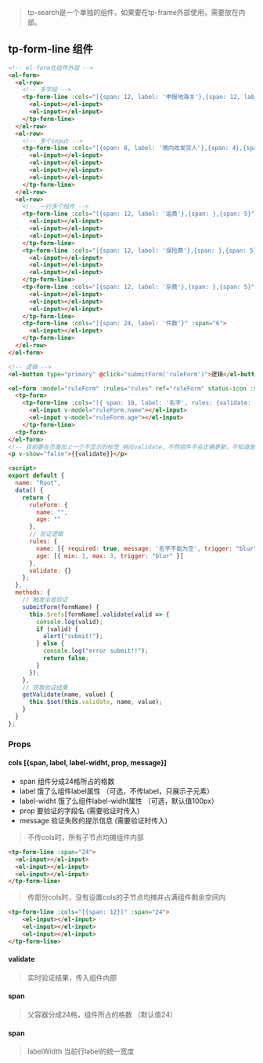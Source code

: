 
> tp-search是一个单独的组件，如果要在tp-frame外部使用，需要放在<el-form>内部。

## tp-form-line 组件

```html
<!-- el-form在组件外层 -->
<el-form>
  <el-row>
    <!-- 多字段 -->
    <tp-form-line :cols="[{span: 12, label: '申报地海关'},{span: 12, label: '申报状态'}]" :span="24">
      <el-input></el-input>
      <el-input></el-input>
    </tp-form-line>
  </el-row>
  <el-row>
    <!-- 多个input -->
    <tp-form-line :cols="[{span: 8, label: '境内收发货人'},{span: 4},{span: 4},{span: 8}]" :span="24">
      <el-input></el-input>
      <el-input></el-input>
      <el-input></el-input>
      <el-input></el-input>
    </tp-form-line>
  </el-row>
  <el-row>
    <!-- 一行多个组件 -->
    <tp-form-line :cols="[{span: 12, label: '运费'},{span: },{span: 5}" :span="6">
      <el-input></el-input>
      <el-input></el-input>
      <el-input></el-input>
    </tp-form-line>
    <tp-form-line :cols="[{span: 12, label: '保险费'},{span: },{span: 5}" :span="6">
      <el-input></el-input>
      <el-input></el-input>
      <el-input></el-input>
    </tp-form-line>
    <tp-form-line :cols="[{span: 12, label: '杂费'},{span: },{span: 5}" :span="6">
      <el-input></el-input>
      <el-input></el-input>
      <el-input></el-input>
    </tp-form-line>
    <tp-form-line :cols="[{span: 24, label: '件数'}" :span="6">
      <el-input></el-input>
    </tp-form-line>
  </el-row>
</el-form>

<!-- 逻辑 -->
<el-button type="primary" @click="submitForm('ruleForm')">逻辑</el-button>

<el-form :model="ruleForm" :rules="rules" ref="ruleForm" status-icon :show-message="false" @validate="getValidate">
  <tp-form>
    <tp-form-line :cols="[{ span: 10, label: '名字', rules: {validate: 'required', message: '名字不能为空', trigger: "blur"} },{ span: 10, label: '年龄', prop: 'age', message: '长度在 1 到 3 个字符' }]" :rules="rules" :changed="changed" labelWidth="200px" :span="24">
      <el-input v-model="ruleForm.name"></el-input>
      <el-input v-model="ruleForm.age"></el-input>
    </tp-form-line>
  <tp-form>
</el-form>
<!-- 目前要在页面加上一个不显示的标签 响应validate，不然组件不会正确更新，不知道是vue缓存机制还是什么影响的，多种尝试未果，待解决 -->
<p v-show="false">{{validate}}</p>

<script>
export default {
  name: "Root",
  data() {
    return {
      ruleForm: {
        name: "",
        age: ""
      },
      // 验证逻辑
      rules: {
        name: [{ required: true, message: '名字不能为空', trigger: "blur" }],
        age: [{ min: 1, max: 3, trigger: "blur" }]
      },
      validate: {}
    };
  },
  methods: {
    // 触发全局验证
    submitForm(formName) {
      this.$refs[formName].validate(valid => {
        console.log(valid);
        if (valid) {
          alert("submit!");
        } else {
          console.log("error submit!!");
          return false;
        }
      });
    },
    // 获取验证结果
    getValidate(name, value) {
      this.$set(this.validate, name, value);
    }
  }
};

```
### Props

#### cols [{span, label, label-widht, prop, message}]

- span        组件分成24格所占的格数
- label       饿了么组件label属性 （可选，不传label，只展示子元素）
- label-widht 饿了么组件label-widht属性 （可选，默认值100px）
- prop        要验证的字段名 (需要验证时传入)
- message     验证失败的提示信息 (需要验证时传入)

> 不传cols时，所有子节点均摊组件内部

```html
<tp-form-line :span="24">
  <el-input></el-input>
  <el-input></el-input>
  <el-input></el-input>
</tp-form-line>
```

> 传部分cols时，没有设置cols的子节点均摊并占满组件剩余空间内

```html
<tp-form-line :cols="[{span: 12}]" :span="24">
    <el-input></el-input>
    <el-input></el-input>
    <el-input></el-input>
</tp-form-line>
```

#### validate

> 实时验证结果，传入组件内部

#### span

> 父容器分成24格，组件所占的格数 （默认值24）

#### span

> labelWidth 当前行label的统一宽度
